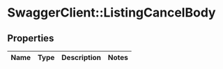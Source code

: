 # SwaggerClient::ListingCancelBody

## Properties
Name | Type | Description | Notes
------------ | ------------- | ------------- | -------------

